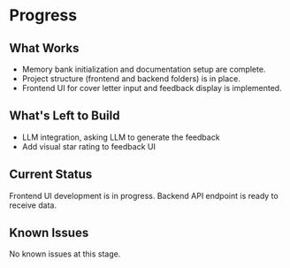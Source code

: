 # Progress

## What Works

- Memory bank initialization and documentation setup are complete.
- Project structure (frontend and backend folders) is in place.
- Frontend UI for cover letter input and feedback display is implemented.

## What's Left to Build

- LLM integration, asking LLM to generate the feedback
- Add visual star rating to feedback UI

## Current Status

Frontend UI development is in progress. Backend API endpoint is ready to receive data.

## Known Issues

No known issues at this stage.
